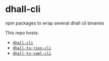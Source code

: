 # dhall-cli
npm packages to wrap several dhall cli binaries

This repo hosts:
- [`dhall-cli`](https://www.npmjs.com/package/dhall-cli)
- [`dhall-to-json-cli`](https://www.npmjs.com/package/dhall-to-json-cli)
- [`dhall-to-yaml-cli`](https://www.npmjs.com/package/dhall-to-yaml-cli)

